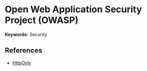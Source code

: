# Open Web Application Security Project (OWASP)

<!--
https://github.com/sh377c0d3/Payloads
https://www.linkedin.com/learning/paths/master-the-owasp-top-10
-->

**Keywords:** Security

## References

- [HttpOnly](https://owasp.org/www-community/HttpOnly)
